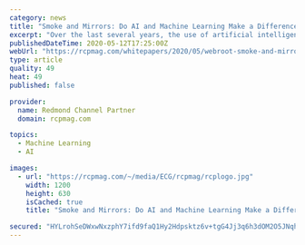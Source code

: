 ```yaml
---
category: news
title: "Smoke and Mirrors: Do AI and Machine Learning Make a Difference in Cybersecurity?"
excerpt: "Over the last several years, the use of artificial intelligence (AI) and machine learning (ML) has maintained consistent growth among businesses. During our 2017 survey of IT decision makers in the United States and Japan,"
publishedDateTime: 2020-05-12T17:25:00Z
webUrl: "https://rcpmag.com/whitepapers/2020/05/webroot-smoke-and-mirrors-do-ai-and-machine-learning-make-a-difference-in-cybersecurity.aspx?tc=page0"
type: article
quality: 49
heat: 49
published: false

provider:
  name: Redmond Channel Partner
  domain: rcpmag.com

topics:
  - Machine Learning
  - AI

images:
  - url: "https://rcpmag.com/~/media/ECG/rcpmag/rcplogo.jpg"
    width: 1200
    height: 630
    isCached: true
    title: "Smoke and Mirrors: Do AI and Machine Learning Make a Difference in Cybersecurity?"

secured: "HYLrohSeDWxwNxzphY7ifd9faQ1Hy2Hdpsktz6v+tgG4Jj3q6h3dOM2O5JNqhV84H0TKyNpkpHYNIHNJ4Ayc+i1FQG6ht0dAqE79/zsFZuwO7H1oMkr9HXb0Li4iWN13VW7LUcgvzGOgVw2Qr69GLlBTiHukxz4tJnRvRvrejjPKDLX/OElSWoG//4HU7ODEL+aJJbrY8GyxD+3lTjgLP7wfmJpuV48zxQMP2KR0jrVQn57bWGJ9pkImKJO9lOc0JsArJjpmHwN7GtO2ii52DRoiXtfT+jWqaaSieC1QTFaD+G2tlL0q+Q2YjSDh2W1X;hjNpuCVf0H5QI/nYKKtzUg=="
---
```


